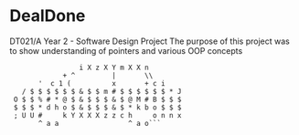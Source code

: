 # DealDone

DT021/A Year 2 - Software Design Project
The purpose of this project was to show understanding of pointers and various OOP concepts

```               
                 i X z X Y m X X n
             + ^         |       \\
       '  c 1 (          x       + c i
   / $ $ $ $ $ $ & $ $ m # $ $ $ $ $ $ * J
 O $ $ % # * @ $ & $ $ $ & $ @ M # B $ $ $
 $ $ $ * d h o $ & $ $ $ & $ * k b o $ $ $
 ; U U #     k Y X X X z z c h     o n n x
       ^ a a                 ^ a o``` 
